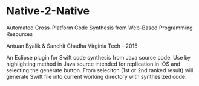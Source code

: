 # Native-2-Native

Automated Cross-Platform Code Synthesis from Web-Based Programming Resources

Antuan Byalik & Sanchit Chadha
Virginia Tech - 2015

An Eclipse plugin for Swift code synthesis from Java source code. Use by highlighting method in Java source intended for 
replication in iOS and selecting the generate button. From seleciton (1st or 2nd ranked result) will generate Swift file 
into current working directory with synthesized code.
